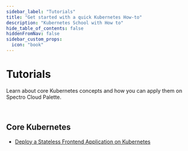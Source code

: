 ```yaml
---
sidebar_label: "Tutorials"
title: "Get started with a quick Kubernetes How-to"
description: "Kubernetes School with How to"
hide_table_of_contents: false
hiddenFromNav: false
sidebar_custom_props: 
  icon: "book"
---
```





# Tutorials

Learn about core Kubernetes concepts and how you can apply them on Spectro Cloud Palette.

<br />


## Core Kubernetes

- [Deploy a Stateless Frontend Application on Kubernetes](/kubernetes-knowlege-hub/tutorials/deploy-stateless-frontend-app)

